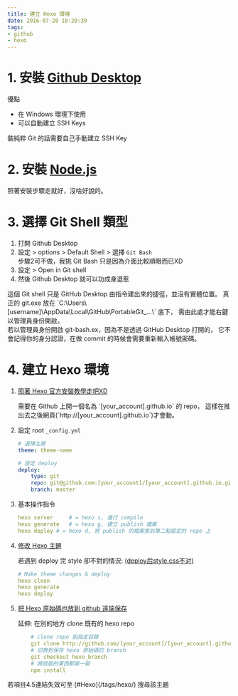 ```yaml
---
title: 建立 Hexo 環境
date: 2016-07-28 10:20:39
tags:
- github
- hexo
---
```


# 1. 安裝 [Github Desktop](https://desktop.github.com/)

優點
- 在 Windows 環境下使用
- 可以自動建立 SSH Keys

<div class="tip">
	裝純粹 Git 的話需要自己手動建立 SSH Key
</div>

<!-- more -->

# 2. 安裝 [Node.js](https://nodejs.org/en/)

照著安裝步驟走就好，沒啥好說的。


# 3. 選擇 Git Shell 類型

1. 打開 Github Desktop
2. 設定 > options > Default Shell > 選擇 `Git Bash`
	<div class="tip">
		步驟2可不做，我挑 Git Bash 只是因為介面比較順眼而已XD
	</div>
3. 設定 > Open in Git shell
4. 然後 Github Desktop 就可以功成身退惹

<div class="tip">
	這個 Git shell 只是 GitHub Desktop 由指令建出來的捷徑，並沒有實體位置。
	真正的 git.exe 放在 `C:\Users\[username]\AppData\Local\GitHub\PortableGit_...\` 底下，
	需由此處才能右鍵以管理員身份開啟。
</div>
<div class="tip">
	若以管理員身份開啟 git-bash.ex，因為不是透過 GitHub Desktop 打開的，
	它不會記得你的身分認證，在做 commit 的時候會需要重新輸入帳號密碼。
</div>


# 4. 建立 Hexo 環境

1. [照著 Hexo 官方安裝教學走吧XD](https://hexo.io/zh-tw/docs/)
	<div class="tip">
		需要在 Github 上開一個名為 `[your_account].github.io` 的 repo，
		這樣在推出去之後網頁(`http://[your_account].github.io`)才會動。
	</div>

2. 設定 root `_config.yml`
	``` yml
	# 選擇主題
	theme: theme-name

	# 設定 deploy
	deploy:
	    type: git
	    repo: git@github.com:[your_account]/[your_account].github.io.git
	    branch: master
	```
3. 基本操作指令
	``` yml
	hexo server 	# = hexo s, 進行 compile
	hexo generate 	# = hexo g, 建立 publish 檔案
	hexo deploy	# = hexo d, 將 publish 的檔案推到第二點設定的 repo 上
	```

4. [修改 Hexo 主題](../modify-hexo-themes)

	若遇到 deploy 完 style 卻不對的情況: [(deploy后style.css不对)](https://github.com/hexojs/hexo/issues/579)

	``` yml
	# Make theme changes & deploy
	hexo clean
	hexo generate
	hexo deploy
	```



5. [把 Hexo 原始碼也放到 github 遠端保存](../keep-hexo-source-in-github)

	延伸: 在別的地方 clone 既有的 hexo repo

	``` yml
		# clone repo 到指定目錄
		git clone http://github.com/[your_account]/[your_account].github.io target_dir
		# 切換到保存 hexo 原始碼的 branch
		git checkout hexo_branch
		# 將該裝的東西都裝一裝
		npm install
	```

<div class="tip">
若項目4.5連結失效可至 [#Hexo](/tags/hexo/) 搜尋該主題
</div>

